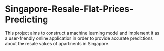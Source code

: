 # Singapore-Resale-Flat-Prices-Predicting
This project aims to construct a machine learning model and implement it as a user-friendly online application in order to provide accurate predictions about the resale values of apartments in Singapore. 
